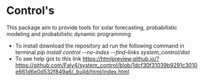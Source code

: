 # Control's
This package aim to provide tools for solar forecasting, probabilistic modeling and probabilistic dynamic programming
 * To install download the repository ad run the following command in terminal *pip install control --no-index 
   --find-links system_control/dist*
 * To see help got to this link https://htmlpreview.github.io/?https://github.com/Faly4/system_control/blob/1dcf30f31039b9291c3010e661d6e0d532f849a6/_build/html/index.html
